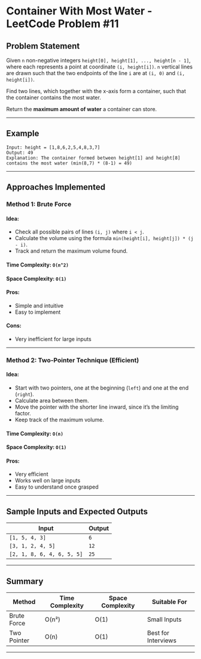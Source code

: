 
#  Container With Most Water - LeetCode Problem #11

## Problem Statement

Given `n` non-negative integers `height[0], height[1], ..., height[n - 1]`, where each represents a point at coordinate `(i, height[i])`. `n` vertical lines are drawn such that the two endpoints of the line `i` are at `(i, 0)` and `(i, height[i])`.

Find two lines, which together with the x-axis form a container, such that the container contains the most water.

Return the **maximum amount of water** a container can store.

---

## Example

```
Input: height = [1,8,6,2,5,4,8,3,7]
Output: 49
Explanation: The container formed between height[1] and height[8] contains the most water (min(8,7) * (8-1) = 49)
```

---

## Approaches Implemented

###  Method 1: Brute Force

#### Idea:
- Check all possible pairs of lines `(i, j)` where `i < j`.
- Calculate the volume using the formula `min(height[i], height[j]) * (j - i)`.
- Track and return the maximum volume found.



#### Time Complexity: `O(n^2)`  
#### Space Complexity: `O(1)`

####  Pros:
- Simple and intuitive
- Easy to implement

####  Cons:
- Very inefficient for large inputs

---

### Method 2: Two-Pointer Technique (Efficient)

#### Idea:
- Start with two pointers, one at the beginning (`left`) and one at the end (`right`).
- Calculate area between them.
- Move the pointer with the shorter line inward, since it’s the limiting factor.
- Keep track of the maximum volume.



####  Time Complexity: `O(n)`  
####  Space Complexity: `O(1)`

#### Pros:
- Very efficient
- Works well on large inputs
- Easy to understand once grasped

---

## Sample Inputs and Expected Outputs

| Input                                | Output |
|--------------------------------------|--------|
| `[1, 5, 4, 3]`                       | `6`    |
| `[3, 1, 2, 4, 5]`                    | `12`   |
| `[2, 1, 8, 6, 4, 6, 5, 5]`           | `25`   |

---

##  Summary

| Method         | Time Complexity  | Space Complexity | Suitable For        |
|----------------|------------------|------------------|---------------------|
| Brute Force    | O(n²)            | O(1)             | Small Inputs        |
| Two Pointer    | O(n)             | O(1)             | Best for Interviews |

---
